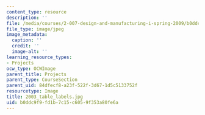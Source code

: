 ```yaml
---
content_type: resource
description: ''
file: /media/courses/2-007-design-and-manufacturing-i-spring-2009/b0ddc9f9fd1b7c15c6059f353a80fe6a_2003_table_labels.jpg
file_type: image/jpeg
image_metadata:
  caption: ''
  credit: ''
  image-alt: ''
learning_resource_types:
- Projects
ocw_type: OCWImage
parent_title: Projects
parent_type: CourseSection
parent_uid: 84dfecf8-a23f-522f-3d67-1d5c5133752f
resourcetype: Image
title: 2003_table_labels.jpg
uid: b0ddc9f9-fd1b-7c15-c605-9f353a80fe6a
---
```

